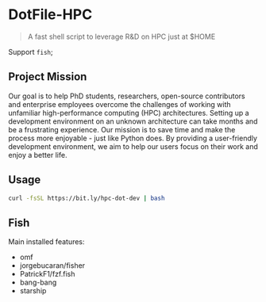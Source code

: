 # DotFile-HPC

> A fast shell script to leverage R&D on HPC just at $HOME

Support `fish`;

## Project Mission

Our goal is to help PhD students, researchers, open-source contributors and enterprise employees overcome the challenges of working with unfamiliar high-performance computing (HPC) architectures. Setting up a development environment on an unknown architecture can take months and be a frustrating experience. Our mission is to save time and make the process more enjoyable - just like Python does. By providing a user-friendly development environment, we aim to help our users focus on their work and enjoy a better life.

## Usage

```bash
curl -fsSL https://bit.ly/hpc-dot-dev | bash
```

## Fish

Main installed features:

- omf
- jorgebucaran/fisher
- PatrickF1/fzf.fish
- bang-bang
- starship
